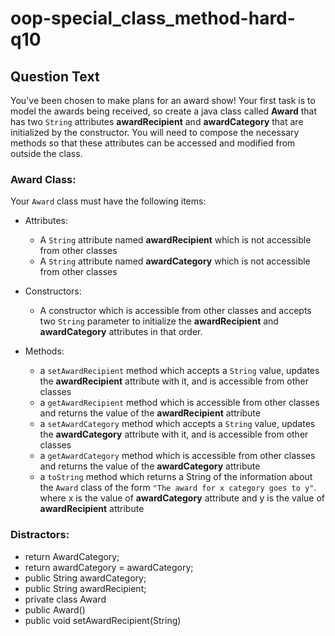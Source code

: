 # oop-special_class_method-hard-q10

## Question Text

You've been chosen to make plans for an award show! Your first task is to model the awards being received, so create a
java class called **Award** that has two `String` attributes **awardRecipient** and **awardCategory** that are
initialized by the constructor. You will need to compose the necessary methods so that these attributes can be accessed
and modified from outside the class.

### Award Class:

Your `Award` class must have the following items:

- Attributes:
    - A `String` attribute named **awardRecipient** which is not accessible from other classes
    - A `String` attribute named **awardCategory** which is not accessible from other classes

- Constructors:
    - A constructor which is accessible from other classes and accepts two `String` parameter to initialize the
      **awardRecipient** and **awardCategory** attributes in that order.

- Methods:
    - a `setAwardRecipient` method which accepts a `String` value, updates the **awardRecipient** attribute with it, and
      is accessible from other classes
    - a `getAwardRecipient` method which is accessible from other classes and returns the value of the
      **awardRecipient** attribute
    - a `setAwardCategory` method which accepts a `String` value, updates the **awardCategory** attribute with it, and
      is accessible from other classes
    - a `getAwardCategory` method which is accessible from other classes and returns the value of the **awardCategory**
      attribute
    - a `toString` method which returns a String of the information about the `Award` class of the form
      `"The award for x category goes to y"`. where x is the value of **awardCategory** attribute and y
      is the value of **awardRecipient** attribute

### Distractors:
- return AwardCategory;
- return awardCategory = awardCategory;
- public String awardCategory;
- public String awardRecipient;
- private class Award
- public Award()
- public void setAwardRecipient(String)	